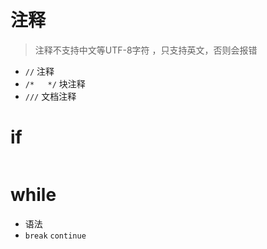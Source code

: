 # 注释
> 注释不支持中文等UTF-8字符  ，只支持英文，否则会报错
-   `//`  注释
-   `/*   */` 块注释
-   `///`  文档注释


# if

```rust

```


# while
- 语法
- `break`  `continue`


